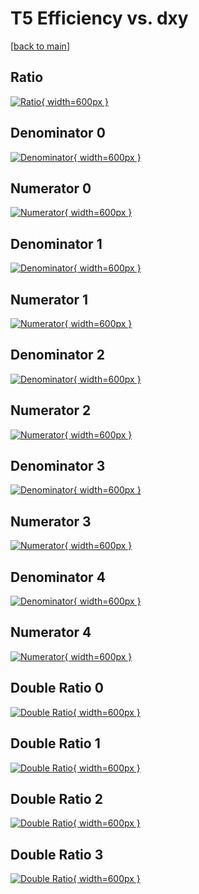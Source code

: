 # T5 Efficiency vs. dxy

[[back to main](./)]



## Ratio

[![Ratio](../mtv/var/T5_base_211_1_eff_dxy.png){ width=600px }](../mtv/var/T5_base_211_1_eff_dxy.pdf)

## Denominator 0

[![Denominator](../mtv/den/T5_base_211_1_eff_dxy_den0.png){ width=600px }](../mtv/den/T5_base_211_1_eff_dxy_den0.pdf)

## Numerator 0

[![Numerator](../mtv/num/T5_base_211_1_eff_dxy_num0.png){ width=600px }](../mtv/num/T5_base_211_1_eff_dxy_num0.pdf)

## Denominator 1

[![Denominator](../mtv/den/T5_base_211_1_eff_dxy_den1.png){ width=600px }](../mtv/den/T5_base_211_1_eff_dxy_den1.pdf)

## Numerator 1

[![Numerator](../mtv/num/T5_base_211_1_eff_dxy_num1.png){ width=600px }](../mtv/num/T5_base_211_1_eff_dxy_num1.pdf)

## Denominator 2

[![Denominator](../mtv/den/T5_base_211_1_eff_dxy_den2.png){ width=600px }](../mtv/den/T5_base_211_1_eff_dxy_den2.pdf)

## Numerator 2

[![Numerator](../mtv/num/T5_base_211_1_eff_dxy_num2.png){ width=600px }](../mtv/num/T5_base_211_1_eff_dxy_num2.pdf)

## Denominator 3

[![Denominator](../mtv/den/T5_base_211_1_eff_dxy_den3.png){ width=600px }](../mtv/den/T5_base_211_1_eff_dxy_den3.pdf)

## Numerator 3

[![Numerator](../mtv/num/T5_base_211_1_eff_dxy_num3.png){ width=600px }](../mtv/num/T5_base_211_1_eff_dxy_num3.pdf)

## Denominator 4

[![Denominator](../mtv/den/T5_base_211_1_eff_dxy_den4.png){ width=600px }](../mtv/den/T5_base_211_1_eff_dxy_den4.pdf)

## Numerator 4

[![Numerator](../mtv/num/T5_base_211_1_eff_dxy_num4.png){ width=600px }](../mtv/num/T5_base_211_1_eff_dxy_num4.pdf)

## Double Ratio 0

[![Double Ratio](../mtv/ratio/T5_base_211_1_eff_dxy_ratio0.png){ width=600px }](../mtv/ratio/T5_base_211_1_eff_dxy_ratio0.pdf)

## Double Ratio 1

[![Double Ratio](../mtv/ratio/T5_base_211_1_eff_dxy_ratio1.png){ width=600px }](../mtv/ratio/T5_base_211_1_eff_dxy_ratio1.pdf)

## Double Ratio 2

[![Double Ratio](../mtv/ratio/T5_base_211_1_eff_dxy_ratio2.png){ width=600px }](../mtv/ratio/T5_base_211_1_eff_dxy_ratio2.pdf)

## Double Ratio 3

[![Double Ratio](../mtv/ratio/T5_base_211_1_eff_dxy_ratio3.png){ width=600px }](../mtv/ratio/T5_base_211_1_eff_dxy_ratio3.pdf)

